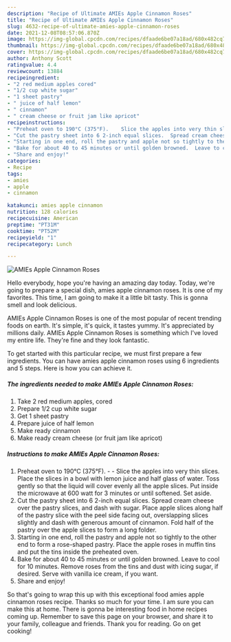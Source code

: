 ```yaml
---
description: "Recipe of Ultimate AMIEs Apple Cinnamon Roses"
title: "Recipe of Ultimate AMIEs Apple Cinnamon Roses"
slug: 4632-recipe-of-ultimate-amies-apple-cinnamon-roses
date: 2021-12-08T08:57:06.870Z
image: https://img-global.cpcdn.com/recipes/dfaade6be07a18ad/680x482cq70/amies-apple-cinnamon-roses-recipe-main-photo.jpg
thumbnail: https://img-global.cpcdn.com/recipes/dfaade6be07a18ad/680x482cq70/amies-apple-cinnamon-roses-recipe-main-photo.jpg
cover: https://img-global.cpcdn.com/recipes/dfaade6be07a18ad/680x482cq70/amies-apple-cinnamon-roses-recipe-main-photo.jpg
author: Anthony Scott
ratingvalue: 4.4
reviewcount: 13884
recipeingredient:
- "2 red medium apples cored"
- "1/2 cup white sugar"
- "1 sheet pastry"
- " juice of half lemon"
- " cinnamon"
- " cream cheese or fruit jam like apricot"
recipeinstructions:
- "Preheat oven to 190°C (375°F).    Slice the apples into very thin slices.  Place the slices in a bowl with lemon juice and half glass of water.  Toss gently so that the liquid will cover evenly all the apple slices.  Put inside the microwave at 600 watt for 3 minutes or until softened.  Set aside."
- "Cut the pastry sheet into 6 2-inch equal slices.  Spread cream cheese over the pastry slices, and dash with sugar.  Place apple slices along half of the pastry slice with the peel side facing out, overslapping slices slightly and dash with generous amount of cinnamon.  Fold half of the pastry over the apple slices to form a long folder."
- "Starting in one end, roll the pastry and apple not so tightly to the other end to form a rose-shaped pastry.  Place the apple roses in muffin tins and put the tins inside the preheated oven."
- "Bake for about 40 to 45 minutes or until golden browned.  Leave to cool for 10 minutes.  Remove roses from the tins and dust with icing sugar, if desired.  Serve with vanilla ice cream, if you want."
- "Share and enjoy!"
categories:
- Recipe
tags:
- amies
- apple
- cinnamon

katakunci: amies apple cinnamon 
nutrition: 128 calories
recipecuisine: American
preptime: "PT31M"
cooktime: "PT52M"
recipeyield: "1"
recipecategory: Lunch

---
```



![AMIEs Apple Cinnamon Roses](https://img-global.cpcdn.com/recipes/dfaade6be07a18ad/680x482cq70/amies-apple-cinnamon-roses-recipe-main-photo.jpg)

Hello everybody, hope you're having an amazing day today. Today, we're going to prepare a special dish, amies apple cinnamon roses. It is one of my favorites. This time, I am going to make it a little bit tasty. This is gonna smell and look delicious.

AMIEs Apple Cinnamon Roses is one of the most popular of recent trending foods on earth. It's simple, it's quick, it tastes yummy. It's appreciated by millions daily. AMIEs Apple Cinnamon Roses is something which I've loved my entire life. They're fine and they look fantastic.




To get started with this particular recipe, we must first prepare a few ingredients. You can have amies apple cinnamon roses using 6 ingredients and 5 steps. Here is how you can achieve it.

<!--inarticleads1-->

##### The ingredients needed to make AMIEs Apple Cinnamon Roses:

1. Take 2 red medium apples, cored
1. Prepare 1/2 cup white sugar
1. Get 1 sheet pastry
1. Prepare  juice of half lemon
1. Make ready  cinnamon
1. Make ready  cream cheese (or fruit jam like apricot)




<!--inarticleads2-->

##### Instructions to make AMIEs Apple Cinnamon Roses:

1. Preheat oven to 190°C (375°F).   -  - Slice the apples into very thin slices.  Place the slices in a bowl with lemon juice and half glass of water.  Toss gently so that the liquid will cover evenly all the apple slices.  Put inside the microwave at 600 watt for 3 minutes or until softened.  Set aside.
1. Cut the pastry sheet into 6 2-inch equal slices.  Spread cream cheese over the pastry slices, and dash with sugar.  Place apple slices along half of the pastry slice with the peel side facing out, overslapping slices slightly and dash with generous amount of cinnamon.  Fold half of the pastry over the apple slices to form a long folder.
1. Starting in one end, roll the pastry and apple not so tightly to the other end to form a rose-shaped pastry.  Place the apple roses in muffin tins and put the tins inside the preheated oven.
1. Bake for about 40 to 45 minutes or until golden browned.  Leave to cool for 10 minutes.  Remove roses from the tins and dust with icing sugar, if desired.  Serve with vanilla ice cream, if you want.
1. Share and enjoy!




So that's going to wrap this up with this exceptional food amies apple cinnamon roses recipe. Thanks so much for your time. I am sure you can make this at home. There is gonna be interesting food in home recipes coming up. Remember to save this page on your browser, and share it to your family, colleague and friends. Thank you for reading. Go on get cooking!
